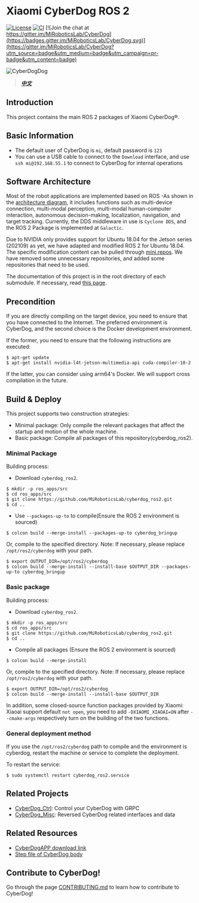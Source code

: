 # Xiaomi CyberDog ROS 2

[![License](https://img.shields.io/badge/License-Apache%202.0-orange)](https://choosealicense.com/licenses/apache-2.0/)
[![CI](https://github.com/MiRoboticsLab/cyberdog_ros2/actions/workflows/ci_check.yaml/badge.svg)](https://github.com/MiRoboticsLab/cyberdog_ros2/actions/workflows/ci_check.yaml)
[![Join the chat at https://gitter.im/MiRoboticsLab/CyberDog](https://badges.gitter.im/MiRoboticsLab/CyberDog.svg)](https://gitter.im/MiRoboticsLab/CyberDog?utm_source=badge&utm_medium=badge&utm_campaign=pr-badge&utm_content=badge)

![CyberDogDog](tools/docs/cyberdog_poster.jpg)

> ***[中文](README.md)***

## Introduction

This project contains the main ROS 2 packages of Xiaomi CyberDog®.

## Basic Information

- The default user of CyberDog is `mi`, default password is `123`
- You can use a USB cable to connect to the `Download` interface, and use `ssh mi@192.168.55.1` to connect to CyberDog for internal operations

## Software Architecture 

Most of the robot applications are implemented based on ROS -As shown in the [architecture diagram](tools/docs/soft_arch.svg), it includes functions such as multi-device connection, multi-modal perception, multi-modal human-computer interaction, autonomous decision-making, localization, navigation, and target tracking. Currently, the DDS middleware in use is `Cyclone DDS`, and the ROS 2 Package is implemented at `Galactic`.

Due to NVIDIA only provides support for Ubuntu 18.04 for the Jetson series (202109) as yet, we have adapted and modified ROS 2 for Ubuntu 18.04. The specific modification content can be pulled through [mini.repos](tools/ros2_fork/mini.repos). We have removed some unnecessary repositories, and added some repositories that need to be used.

The documentation of this project is in the root directory of each submodule. If necessary, read [this page](https://github.com/MiRoboticsLab/cyberdog_ros2/wiki).

## Precondition

If you are directly compiling on the target device, you need to ensure that you have connected to the Internet. The preferred environment is CyberDog, and the second choice is the Docker development environment.

If the former, you need to ensure that the following instructions are executed:

```
$ apt-get update
$ apt-get install nvidia-l4t-jetson-multimedia-api cuda-compiler-10-2
```

If the latter, you can consider using arm64's Docker. We will support cross compilation in the future.

## Build & Deploy

This project supports two construction strategies:

- Minimal package: Only compile the relevant packages that affect the startup and motion of the whole machine.
- Basic package: Compile all packages of this repository(cyberdog_ros2).

### Minimal Package

Building process:

- Download `cyberdog_ros2`.

```
$ mkdir -p ros_apps/src
$ cd ros_apps/src
$ git clone https://github.com/MiRoboticsLab/cyberdog_ros2.git
$ cd ..
```

- Use `--packages-up-to` to compile(Ensure the ROS 2 environment is sourced)

```
$ colcon build --merge-install --packages-up-to cyberdog_bringup
```

Or, compile to the specified directory. Note: If necessary, please replace `/opt/ros2/cyberdog` with your path.

```
$ export OUTPUT_DIR=/opt/ros2/cyberdog
$ colcon build --merge-install --install-base $OUTPUT_DIR --packages-up-to cyberdog_bringup
```

### Basic package

Building process:

- Download `cyberdog_ros2`.

```
$ mkdir -p ros_apps/src
$ cd ros_apps/src
$ git clone https://github.com/MiRoboticsLab/cyberdog_ros2.git
$ cd ..
```

- Compile all packages (Ensure the ROS 2 environment is sourced)

```
$ colcon build --merge-install
```

Or, compile to the specified directory. Note: If necessary, please replace `/opt/ros2/cyberdog` with your path.

```
$ export OUTPUT_DIR=/opt/ros2/cyberdog
$ colcon build --merge-install --install-base $OUTPUT_DIR
```

In addition, some closed-source function packages provided by Xiaomi: Xiaoai support default `not open`, you need to add `-DXIAOMI_XIAOAI=ON` after `--cmake-args` respectively turn on the building of the two functions.

### General deployment method

If you use the `/opt/ros2/cyberdog` path to compile and the environment is cyberdog, restart the machine or service to complete the deployment.

To restart the service:

```
$ sudo systemctl restart cyberdog_ros2.service
```

## Related Projects

- [CyberDog_Ctrl](https://github.com/Karlsx/CyberDog_Ctrl): Control your CyberDog with GRPC
- [CyberDog_Misc](https://github.com/zbwu/cyberdog_misc): Reversed CyberDog related interfaces and data

## Related Resources

- [CyberDogAPP download link](http://cdn.cnbj1.fds.api.mi-img.com/ota-packages/apk/cyberdog_app.apk)
- [Step file of CyberDog body](https://cdn.cnbj2m.fds.api.mi-img.com/cyberdog-package/packages/doc_materials/cyber_dog_body.stp)

## Contribute to CyberDog!

Go through the page [CONTRIBUTING.md](CONTRIBUTING.md) to learn how to contribute to CyberDog!
